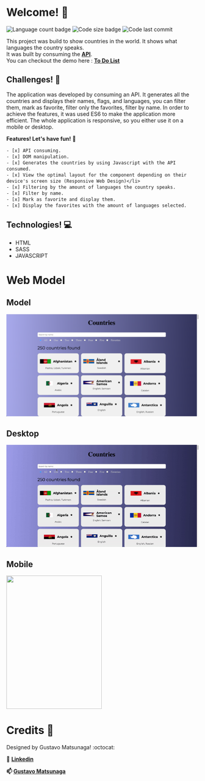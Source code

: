 # Welcome! 👋

![Language count badge](https://img.shields.io/github/languages/count/GustavoMatsunaga/countriesList)
![Code size badge](https://img.shields.io/github/languages/code-size/GustavoMatsunaga/countriesList)
![Code last commit](https://img.shields.io/github/last-commit/GustavoMatsunaga/countriesList)

This project was build to show countries in the world. It shows what languages the country speaks. </br>
It was built by consuming the <strong><a href="https://restcountries.eu/rest/v2/all">API</a></strong>.
</br>
You can checkout the demo here : <strong><a href="https://gustavomatsunaga.github.io/ToDoList/" target="_blank">To Do List</a></strong>

## Challenges! :pushpin:

The application was developed by consuming an API. It generates all the countries and displays their names, flags, and languages, you can filter them, mark as favorite, filter only the favorites, filter by name. In order to achieve the features, it was used ES6 to make the application more efficient. The whole application is responsive, so you either use it on a mobile or desktop.

**Features! Let's have fun!** 🚀

    - [x] API consuming.
    - [x] DOM manipulation.
    - [x] Generates the countries by using Javascript with the API consumed.
    - [x] View the optimal layout for the component depending on their device's screen size (Responsive Web Design)</li>
    - [x] Filtering by the amount of languages the country speaks.
    - [x] Filter by name.
    - [x] Mark as favorite and display them.
    - [x] Display the favorites with the amount of languages selected.

## Technologies! :computer:

<ul>
    <li>HTML</li>
    <li>SASS</li>
    <li>JAVASCRIPT</li>
</ul>

# Web Model
## Model

![Gif preview for the desktop Color Mark](./images/github/githubModel.png)

## Desktop

![Gif preview for the desktop Color Mark](./images/github/githubDesktop.gif)

## Mobile

<div >
<img src="images/github/githubMobile.gif" width="250" height="350" align="center">
</div>

# Credits :star2:
Designed by Gustavo Matsunaga! :octocat:

:gem: <a href="https://www.linkedin.com/in/gustavo-matsunaga-0628461a3/"><strong>Linkedin</a>

:mailbox: [Gustavo Matsunaga](mailto:gumatsunaga@gmail.com?subject=[GitHub]%20Source%20Han%20Sans)